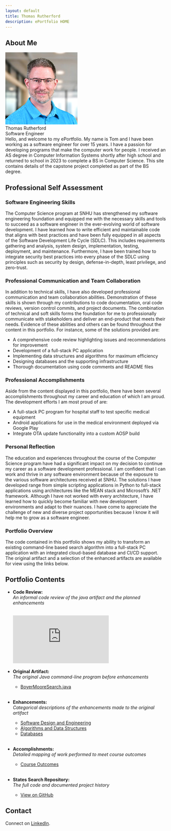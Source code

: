 ```yaml
---
layout: default
title: Thomas Rutherford
description: ePortfolio HOME
---
```


## About Me

<div class="about-intro">
  <img src="/assets/images/headshot.png" alt="Headshot of Thomas Rutherford" class="headshot" />
  <div class="about-text">
    <div class="about-name">Thomas Rutherford</div>
    <div class="about-title">Software Engineer</div>
  </div>
</div>
Hello, and welcome to my ePortfolio. My name is Tom and I have been working as a software engineer for over 15 years. I have a passion for developing programs that make the computer work for people. I received an AS degree in Computer Information Systems shortly after high school and returned to school in 2023 to complete a BS in Computer Science. This site contains details of the capstone project completed as part of the BS degree.

## Professional Self Assessment

### Software Engineering Skills
The Computer Science program at SNHU has strengthened my software engineering foundation and equipped me with the necessary skills and tools to succeed as a software engineer in the ever-evolving world of software development. I have learned how to write efficient and maintainable code that aligns with best practices and have been fully equipped in all aspects of the Software Development Life Cycle (SDLC). This includes requirements gathering and analysis, system design, implementation, testing, deployment, and maintenance. Furthermore, I have been trained how to integrate security best practices into every phase of the SDLC using principles such as security by design, defense-in-depth, least privilege, and zero-trust.

### Professional Communication and Team Collaboration
In addition to technical skills, I have also developed professional communication  and team collaboration abilities. Demonstration of these skills is shown through my contributions to code documentation, oral code reviews, version control commits, and project documents. The combination of technical and soft skills forms the foundation for me to professionally communicate with stakeholders and deliver an end-product that meets their needs. Evidence of these abilities and others can be found throughout the content in this portfolio. For instance, some of the solutions provided are:

-	A comprehensive code review highlighting issues and recommendations for improvement
-	Development of a full-stack PC application
-	Implementing data structures and algorithms for maximum efficiency
-	Designing databases and the supporting infrastructure
-	Thorough documentation using code comments and README files

### Professional Accomplishments
Aside from the content displayed in this portfolio, there have been several accomplishments throughout my career and education of which I am proud. The development efforts I am most proud of are:

-	A full-stack PC program for hospital staff to test specific medical equipment
-	Android applications for use in the medical environment deployed via Google Play
-	Integrate OTA update functionality into a custom AOSP build

### Personal Reflection
The education and experiences throughout the course of the Computer Science program have had a significant impact on my decision to continue my career as a software development professional. I am confident that I can work and thrive in any software environment because of the exposure to the various software architectures received at SNHU. The solutions I have developed range from simple scripting applications in Python to full-stack applications using architectures like the MEAN stack and Microsoft’s .NET framework. Although I have not worked with every architecture, I have learned how to quickly become familiar with new development environments and adapt to their nuances. I have come to appreciate the challenge of new and diverse project opportunities because I know it will help me to grow as a software engineer.

### Portfolio Overview
The code contained in this portfolio shows my ability to transform an existing command-line based search algorithm into a full-stack PC application with an integrated cloud-based database and CI/CD support. The original artifact and a selection of the enhanced artifacts are available for view using the links below.

## Portfolio Contents

- **Code Review:**  
  *An informal code review of the java artifact and the planned enhancements*<br><br>
  <div class="video-container">
    <iframe src="https://www.youtube.com/embed/Pdgy-y-IToU" title="States Search code review" frameborder="0" allowfullscreen></iframe>
  </div>

- **Original Artifact:**  
  *The original Java command-line program before enhancements*
  - [BoyerMooreSearch.java](original_artifact.html)<br><br>

- **Enhancements:**  
  *Categorical descriptions of the enhancements made to the original artifact*
  - [Software Design and Engineering](cat1_software_design_engineering.html)
  - [Algorithms and Data Structures](cat2_algorithms_and_data_structures.html)
  - [Databases](cat3_databases.html)<br><br>

- **Accomplishments:**  
*Detailed mapping of work performed to meet course outcomes*
  - [Course Outcomes](course-outcomes.html)<br><br>

- **States Search Repository:**  
  *The full code and documented project history*
  - [View on GitHub](https://github.com/twrutherford81/CS-499-SNHU-Capstone)  

## Contact

Connect on [LinkedIn](https://www.linkedin.com/in/twrutherford81).